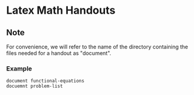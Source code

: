# Latex Math Handouts

## Note

For convenience, we will refer to the name of the directory containing the files needed for a handout as "document".

### Example

    document functional-equations
    docuemnt problem-list